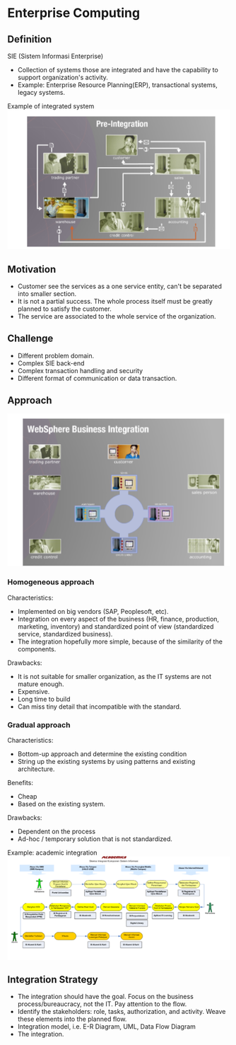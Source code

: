 # Enterprise Computing

## Definition
SIE (Sistem Informasi Enterprise)
- Collection of systems those are integrated and have the capability to support organization's activity.
- Example: Enterprise Resource Planning(ERP), transactional systems, legacy systems.

Example of integrated system
![](attachments/Pasted%20image%2020220403215142.png)

## Motivation
- Customer see the services as a one service entity, can't be separated into smaller section.
- It is not a partial success. The whole process itself must be greatly planned to satisfy the customer.
- The service are associated to the whole service of the organization.

## Challenge
- Different problem domain.
- Complex SIE back-end
- Complex transaction handling and security
- Different format of communication or data transaction.

## Approach
![](attachments/Pasted%20image%2020220403215643.png)

### Homogeneous approach
Characteristics:
- Implemented on big vendors (SAP, Peoplesoft, etc).
- Integration on every aspect of the business (HR, finance, production, marketing, inventory) and standardized point of view (standardized service, standardized business).
- The integration hopefully more simple, because of the similarity of the components.

Drawbacks:
- It is not suitable for smaller organization, as the IT systems are not mature enough.
- Expensive.
- Long time to build
- Can miss tiny detail that incompatible with the standard.

### Gradual approach
Characteristics:
- Bottom-up approach and determine the existing condition
- String up the existing systems by using patterns and existing architecture.

Benefits:
- Cheap
- Based on the existing system.

Drawbacks:
- Dependent on the process
- Ad-hoc / temporary solution that is not standardized.

Example: academic integration
![](attachments/Pasted%20image%2020220403222551.png)

## Integration Strategy
- The integration should have the goal. Focus on the business process/bureaucracy, not the IT. Pay attention to the flow.
- Identify the stakeholders: role, tasks, authorization, and activity. Weave these elements into the planned flow.
- Integration model, i.e. E-R Diagram, UML, Data Flow Diagram
- The integration.